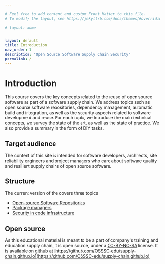 ```yaml
---

# Feel free to add content and custom Front Matter to this file.
# To modify the layout, see https://jekyllrb.com/docs/themes/#overriding-theme-defaults

# layout: home


layout: default
title: Introduction
nav_order: 1
description: "Open Source Software Supply Chain Security"
permalink: /
---
```


# Introduction

This course covers the key concepts related to the reuse of open source software as part of a software supply chain. We address topics such as open source software repositories, dependency management, automatic build and integration, as well as the security aspects related to software development and reuse. For each topic, we introduce the main technical concepts, we survey the state of the art, as well as the state of practice. We also provide a summary in the form of DIY tasks.

## Target audience

The content of this site is intended for software developers, architects, site reliability engineers and project managers who care about software quality and resilient supply chains of open source software.

## Structure

The current version of the covers three topics
- [Open-source Software Repositories](https://osssc-edu.github.io/supply-chain.github.io/open-source-repositories#open-source-software-repositories)
- [Package managers](https://osssc-edu.github.io/supply-chain.github.io/package-managers)
- [Security in code infrastructure](https://osssc-edu.github.io/supply-chain.github.io/security)

## Open source

As this educational material is meant to be a part of company's training and education supply chain, it is open source, under a [CC-BY-NC-SA](https://github.com/OSSSC-edu/supply-chain.github.io/blob/main/license.md) license. It is available on [github](https://github.com/) at [https://github.com/OSSSC-edu/supply-chain.github.io](https://github.com/OSSSC-edu/supply-chain.github.io)

